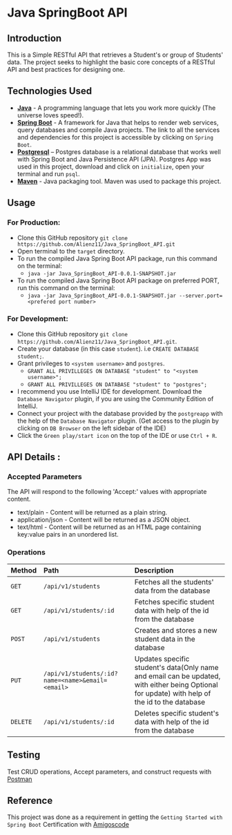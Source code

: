 # Java SpringBoot API

## Introduction
This is a Simple RESTful API that retrieves a Student's or group of Students' data. The project seeks to highlight the basic core concepts of a RESTful API and best practices for designing one.

## Technologies Used
- [**Java**](https://www.oracle.com/java/technologies/downloads/) - A programming language that lets you work more quickly (The universe loves speed!).
- [**Spring Boot**](https://start.spring.io/#!type=maven-project&language=java&platformVersion=2.7.3&packaging=jar&jvmVersion=18&groupId=com.example&artifactId=demo&name=demo&description=Demo%20project%20for%20Spring%20Boot&packageName=com.example.demo&dependencies=web,data-jpa,postgresql) - A framework for Java that helps to render web services, query databases and compile Java projects. The link to all the services and dependencies for this project is accessible by clicking on `Spring Boot`.
- [**Postgresql**](https://postgresapp.com/) – Postgres database is a relational database that works well with Spring Boot and Java Persistence API (JPA). Postgres App was used in this project, download and click on `initialize`, open your terminal and run `psql`.
- [**Maven**](https://maven.apache.org/) - Java packaging tool. Maven was used to package this project.

## Usage
### For Production:
- Clone this GitHub repository `git clone https://github.com/Alienz11/Java_SpringBoot_API.git`
- Open terminal to the `target` directory.
- To run the compiled Java Spring Boot API package, run this command on the terminal:
    - `java -jar Java_SpringBoot_API-0.0.1-SNAPSHOT.jar`
- To run the compiled Java Spring Boot API package on preferred PORT, run this command on the terminal:
    - `java -jar Java_SpringBoot_API-0.0.1-SNAPSHOT.jar --server.port=<prefered port number>`

### For Development:
- Clone this GitHub repository `git clone https://github.com/Alienz11/Java_SpringBoot_API.git`.
- Create your database (in this case `student`). i.e `CREATE DATABASE student;`.
- Grant privileges to `<system username>` and `postgres`.
    - `GRANT ALL PRIVILLEGES ON DATABASE "student" to "<system username>";`
    - `GRANT ALL PRIVILLEGES ON DATABASE "student" to "postgres";`
- I recommend you use IntelliJ IDE for development. Download the `Database Navigator` plugin, if you are using the Community Edition of IntelliJ.
- Connect your project with the database provided by the `postgreapp` with the help of the `Database Navigator` plugin. (Get access to the plugin by clicking on `DB Browser` on the left sidebar of the IDE)
- Click the `Green play/start icon` on the top of the IDE or use `Ctrl + R`.

## API Details :
### Accepted Parameters
The API will respond to the following 'Accept:' values with appropriate content.
- text/plain - Content will be returned as a plain string.
- application/json - Content will be returned as a JSON object.
- text/html - Content will be returned as an HTML page containing key:value pairs in an unordered list.

### Operations

| Method   | Path                                                             | Description                                                                                                                                    |
|:---------|:-----------------------------------------------------------------|:-----------------------------------------------------------------------------------------------------------------------------------------------|
| `GET`    | `/api/v1/students`                                               | Fetches all the students' data from the database                                                                                               |
| `GET`    | `/api/v1/students/:id`                                           | Fetches specific student data with help of the id from the database                                                                            |
| `POST`   | `/api/v1/students`                                               | Creates and stores a new student data in the database                                                                                          |
| `PUT`    | `/api/v1/students/:id?name=<name>&email=<email>`                 | Updates specific student's data(Only name and email can be updated, with either being Optional for update) with help of the id to the database |
| `DELETE` | `/api/v1/students/:id`                                           | Deletes specific student's data with help of the id from the database                                                                          |


## Testing
Test CRUD operations, Accept parameters, and construct requests with [Postman](https://www.postman.com/)

## Reference
This project was done as a requirement in getting the `Getting Started with Spring Boot` Certification with [Amigoscode](https://amigoscode.com/courses)